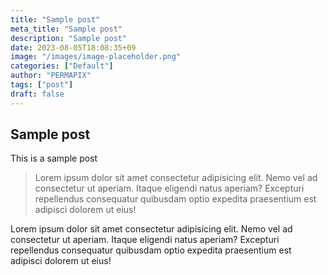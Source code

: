```yaml
---
title: "Sample post"
meta_title: "Sample post"
description: "Sample post"
date: 2023-08-05T18:08:35+09
image: "/images/image-placeholder.png"
categories: ["Default"]
author: "PERMAPIX"
tags: ["post"]
draft: false
---
```


## Sample post

This is a sample post

> Lorem ipsum dolor sit amet consectetur adipisicing elit. Nemo vel ad consectetur ut aperiam. Itaque eligendi natus aperiam? Excepturi repellendus consequatur quibusdam optio expedita praesentium est adipisci dolorem ut eius!

Lorem ipsum dolor sit amet consectetur adipisicing elit. Nemo vel ad consectetur ut aperiam. Itaque eligendi natus aperiam? Excepturi repellendus consequatur quibusdam optio expedita praesentium est adipisci dolorem ut eius!
